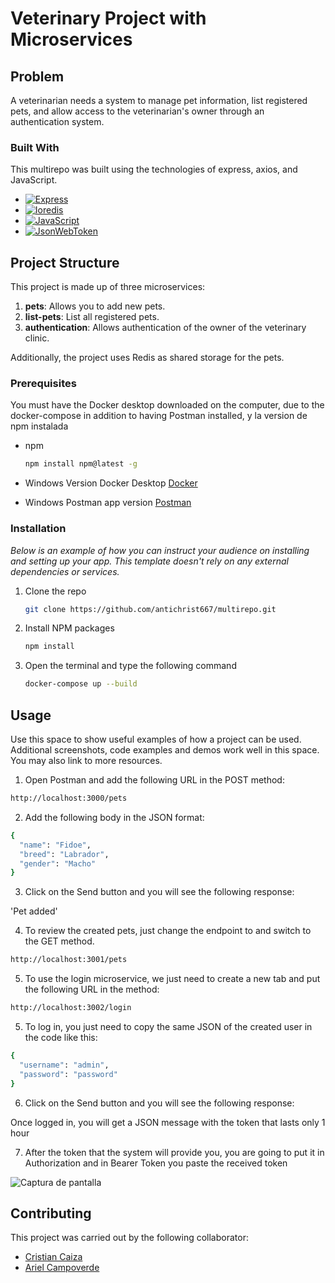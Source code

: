# Veterinary Project with Microservices

## Problem

A veterinarian needs a system to manage pet information, list registered pets, and allow access to the veterinarian's owner through an authentication system.

### Built With

This multirepo was built using the technologies of express, axios, and JavaScript.


* [![Express][Express]][Express-url]
* [![Ioredis][Ioredis]][Ioredis-url]
* [![JavaScript][JavaScript]][JavaScript-url]
* [![JsonWebToken][JsonWebToken]][JsonWebToken-url]

## Project Structure

This project is made up of three microservices:

1. **pets**: Allows you to add new pets.
2. **list-pets**: List all registered pets.
3. **authentication**: Allows authentication of the owner of the veterinary clinic.

Additionally, the project uses Redis as shared storage for the pets.

### Prerequisites

You must have the Docker desktop downloaded on the computer, due to the docker-compose in addition to having Postman installed, y la version de npm instalada
* npm
  ```sh
  npm install npm@latest -g
  ```
* Windows Version Docker Desktop
[Docker](https://docs.docker.com/desktop/install/windows-install/)

* Windows Postman app version
[Postman](https://www.postman.com/downloads/)

### Installation

_Below is an example of how you can instruct your audience on installing and setting up your app. This template doesn't rely on any external dependencies or services._

1. Clone the repo
   ```sh
   git clone https://github.com/antichrist667/multirepo.git
   ```
2. Install NPM packages
   ```sh
   npm install
   ```
3. Open the terminal and type the following command
   ```sh
   docker-compose up --build
   ```




<!-- USAGE EXAMPLES -->
## Usage

Use this space to show useful examples of how a project can be used. Additional screenshots, code examples and demos work well in this space. You may also link to more resources.

1. Open Postman and add the following URL in the POST method:
```sh
http://localhost:3000/pets
```
2. Add the following body in the JSON format:
```sh
{
  "name": "Fidoe",
  "breed": "Labrador",
  "gender": "Macho"
}

```
3. Click on the Send button and you will see the following response:

'Pet added'

4. To review the created pets, just change the endpoint to and switch to the GET method.

```sh
http://localhost:3001/pets
```

5. To use the login microservice, we just need to create a new tab and put the following URL in the method:
```sh
http://localhost:3002/login
```

5. To log in, you just need to copy the same JSON of the created user in the code like this:
```sh
{
  "username": "admin",
  "password": "password"
}
```
6. Click on the Send button and you will see the following response:

Once logged in, you will get a JSON message with the token that lasts only 1 hour

7. After the token that the system will provide you, you are going to put it in Authorization and in Bearer Token you paste the received token

![Captura de pantalla](https://imgur.com/a/FGuOWov)
 <!-- CONTRIBUTING -->
## Contributing

This project was carried out by the following collaborator:

* [Cristian Caiza](https://github.com/antichrist667)
* [Ariel Campoverde](https://github.com/Matari7)

<!-- MARKDOWN LINKS & IMAGES -->
[Express]: https://img.shields.io/badge/express-8A2BE2
[Express-url]: https://axios-http.com/docs/intro
[Ioredis]: https://img.shields.io/badge/Ioredis-FE146D
[Ioredis-url]: https://ioredis.readthedocs.io/en/stable/README/
[JavaScript]: https://img.shields.io/badge/logo-javascript-blue?logo=javascript
[JavaScript-url]: https://developer.mozilla.org/es/docs/Learn/JavaScript/First_steps/What_is_JavaScript
[JsonWebToken]: https://img.shields.io/badge/JsonWebToken-D5A000
[JsonWebToken-url]: https://jwt.io/introduction